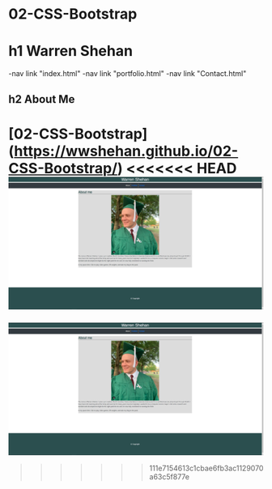 # 02-CSS-Bootstrap
# h1 Warren Shehan
-nav link "index.html"
-nav link "portfolio.html"
-nav link "Contact.html"
## h2 **About Me**
[02-CSS-Bootstrap] (https://wwshehan.github.io/02-CSS-Bootstrap/)
<<<<<<< HEAD
![Screenshot of Index.html](screenshotIndex.jpg)
=======
![Screenshot of Index.html](screenshotIndex.jpg)
>>>>>>> 111e7154613c1cbae6fb3ac1129070a63c5f877e
